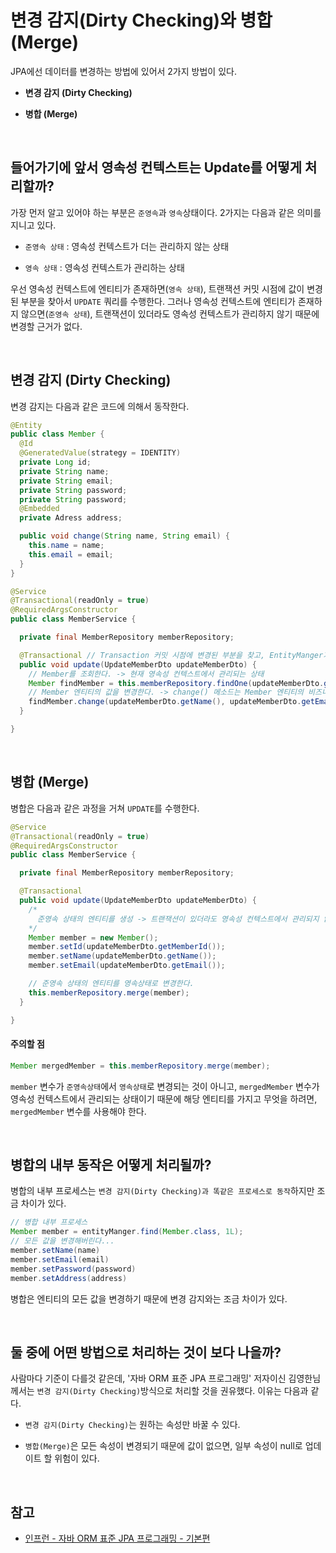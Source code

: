 # 변경 감지(Dirty Checking)와 병합(Merge)

JPA에선 데이터를 변경하는 방법에 있어서 2가지 방법이 있다.

- **변경 감지 (Dirty Checking)**

- **병합 (Merge)**

<br>

## 들어가기에 앞서 영속성 컨텍스트는 Update를 어떻게 처리할까?

가장 먼저 알고 있어야 하는 부분은 `준영속`과 `영속`상태이다. 2가지는 다음과 같은 의미를 지니고 있다.

- `준영속 상태` : 영속성 컨텍스트가 더는 관리하지 않는 상태

- `영속 상태` : 영속성 컨텍스트가 관리하는 상태

우선 영속성 컨텍스트에 엔티티가 존재하면(`영속 상태`), 트랜잭션 커밋 시점에 값이 변경된 부분을 찾아서 `UPDATE` 쿼리를 수행한다. 그러나 영속성 컨텍스트에 엔티티가 존재하지 않으면(`준영속 상태`), 트랜잭션이 있더라도 영속성 컨텍스트가 관리하지 않기 때문에 변경할 근거가 없다.

<br>

## 변경 감지 (Dirty Checking)

변경 감지는 다음과 같은 코드에 의해서 동작한다.

```java
@Entity
public class Member {
  @Id
  @GeneratedValue(strategy = IDENTITY)
  private Long id;
  private String name;
  private String email;
  private String password;
  private String password;
  @Embedded
  private Adress address;

  public void change(String name, String email) {
    this.name = name;
    this.email = email;
  }
}

@Service
@Transactional(readOnly = true)
@RequiredArgsConstructor
public class MemberService {

  private final MemberRepository memberRepository;

  @Transactional // Transaction 커밋 시점에 변경된 부분을 찾고, EntityManger가 flush()를 통해 UPDATE 쿼리를 수행한다.
  public void update(UpdateMemberDto updateMemberDto) {
    // Member를 조회한다. -> 현재 영속성 컨텍스트에서 관리되는 상태
    Member findMember = this.memberRepository.findOne(updateMemberDto.getMemberId());
    // Member 엔티티의 값을 변경한다. -> change() 메소드는 Member 엔티티의 비즈니스 로직
    findMember.change(updateMemberDto.getName(), updateMemberDto.getEmail());
  }

}
```

<br>

## 병합 (Merge)

병합은 다음과 같은 과정을 거쳐 `UPDATE`를 수행한다.

```java
@Service
@Transactional(readOnly = true)
@RequiredArgsConstructor
public class MemberService {

  private final MemberRepository memberRepository;

  @Transactional
  public void update(UpdateMemberDto updateMemberDto) {
    /*
      준영속 상태의 엔티티를 생성 -> 트랜잭션이 있더라도 영속성 컨텍스트에서 관리되지 않는 상태이기 때문에 변경된 상태가 아님
    */
    Member member = new Member();
    member.setId(updateMemberDto.getMemberId());
    member.setName(updateMemberDto.getName());
    member.setEmail(updateMemberDto.getEmail());

    // 준영속 상태의 엔티티를 영속상태로 변경한다.
    this.memberRepository.merge(member);
  }

}
```

#### 주의할 점

```java
Member mergedMember = this.memberRepository.merge(member);
```

`member` 변수가 `준영속상태`에서 `영속상태`로 변경되는 것이 아니고, `mergedMember` 변수가 영속성 컨텍스트에서 관리되는 상태이기 때문에 해당 엔티티를 가지고 무엇을 하려면, `mergedMember` 변수를 사용해야 한다.

<br>

## 병합의 내부 동작은 어떻게 처리될까?

병합의 내부 프로세스는 `변경 감지(Dirty Checking)과 똑같은 프로세스로 동작`하지만 조금 차이가 있다.

```java
// 병합 내부 프로세스
Member member = entityManger.find(Member.class, 1L);
// 모든 값을 변경해버린다...
member.setName(name)
member.setEmail(email)
member.setPassword(password)
member.setAddress(address)
```

병합은 엔티티의 모든 값을 변경하기 때문에 변경 감지와는 조금 차이가 있다.

<br>

## 둘 중에 어떤 방법으로 처리하는 것이 보다 나을까?

사람마다 기준이 다를것 같은데, '자바 ORM 표준 JPA 프로그래밍' 저자이신 김영한님께서는 `변경 감지(Dirty Checking)`방식으로 처리할 것을 권유했다. 이유는 다음과 같다.

- `변경 감지(Dirty Checking)`는 원하는 속성만 바꿀 수 있다.

- `병합(Merge)`은 모든 속성이 변경되기 때문에 값이 없으면, 일부 속성이 null로 업데이트 할 위험이 있다.

<br>

## 참고

- [인프런 - 자바 ORM 표준 JPA 프로그래밍 - 기본편](https://www.inflearn.com/course/ORM-JPA-Basic/dashboard)
